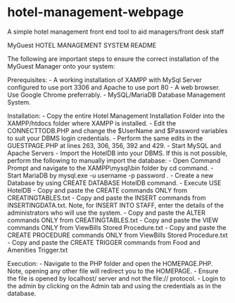 # hotel-management-webpage
A simple hotel management front end tool to aid managers/front desk staff

MyGuest HOTEL MANAGEMENT SYSTEM README

The following are important steps to ensure the correct installation of the MyGuest Manager onto your system:

Prerequisites:
	- A working installation of XAMPP with MySql Server configured to use port 3306 and Apache to use port 80
	- A web browser. Use Google Chrome preferrably.
	- MySQL/MariaDB Database Management System.

Installation:
	- Copy the entire Hotel Management Installation Folder into the XAMPP/htdocs folder where XAMPP is installed.
	- Edit the CONNECTTODB.PHP and change the $UserName and $Password variables to suit your DBMS login credentials.
	- Perform the same edits in the GUESTPAGE.PHP at lines 263, 306, 356, 392 and 429.
	- Start MySQL and Apache Servers
	- Import the HotelDB into your DBMS. If this is not possible, perform the following to manually import the database:
		- Open Command Prompt and navigate to the XAMPP\mysql\bin folder by cd command.
		- Start MariaDB by mysql.exe -u username -p <enter> password <enter>.
		- Create a new Database by using CREATE DATABASE HotelDB<enter> command.
		- Execute USE HotelDB<enter>
		- Copy and paste the CREATE commands ONLY from CREATINGTABLES.txt
		- Copy and paste the INSERT commands from INSERTINGDATA.txt. Note, for INSERT INTO STAFF, enter the details of the administrators who will use the system. 
		- Copy and paste the ALTER commands ONLY from CREATINGTABLES.txt
		- Copy and paste the VIEW commands ONLY from ViewBills Stored Procedure.txt
		- Copy and paste the CREATE PROCEDURE commands ONLY from ViewBills Stored Procedure.txt
		- Copy and paste the CREATE TRIGGER commands from Food and Amenities Trigger.txt

Execution:
	- Navigate to the PHP folder and open the HOMEPAGE.PHP. Note, opening any other file will redirect you to the HOMEPAGE.
	- Ensure the file is opened by localhost/ server and not the file:// protocol.
	- Login to the admin by clicking on the Admin tab and using the credentials as in the database. 

